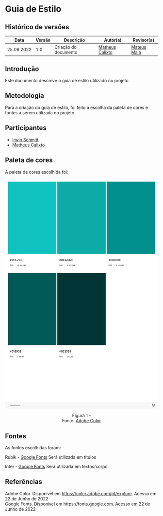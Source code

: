 # Guia de Estilo

## Histórico de versões
| Data       | Versão | Descrição            | Autor(a)                                         | Revisor(a)                                       |
| ---------- | ------ | -------------------- | ------------------------------------------------ | ------------------------------------------------ |
| 25.06.2022 | 1.0    | Criação do documento | [Matheus Calixto](https://github.com/matheuscvp) | [Mateus Maia](https://github.com/mateusmaiamaia) |

## Introdução

Este documento descreve o guia de estilo utilizado no projeto.

## Metodologia

Para a criação do guia de estilo, foi feito a escolha da paleta de cores e fontes a serem utilizada no projeto.

## Participantes

- [Irwin Schmitt](https://github.com/irwinschmitt)
- [Matheus Calixto](https://github.com/matheuscvp)

## Paleta de cores

A paleta de cores escolhida foi:

<img src="../../images/guiaDeEstilo/AdobeColor-Teals.jpeg" align = "center" />
<p align = "center"> 
Figura 1 -  <br>
Fonte: <a href="https://color.adobe.com/pt/explore">Adobe Color</a>
</p>

## Fontes

As fontes escolhidas foram:

Rubik - <a href="https://fonts.google.com/specimen/Rubik">Google Fonts</a>
Será utilizada em titulos

Inter - <a href="https://fonts.google.com/specimen/Inter">Google Fonts</a>
Será utilizada em textos/corpo

## Referências

Adobe Color. Disponível em <a href="https://color.adobe.com/pt/explore">https://color.adobe.com/pt/explore</a>. Acesso em 22 de Junho de 2022 <br>
Google Fonts. Disponível em <a href="https://fonts.google.com">https://fonts.google.com</a>. Acesso em 22 de Junho de 2022